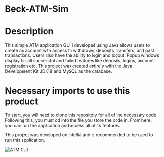 # Beck-ATM-Sim

# Description
This simple ATM application GUI I developed using Java allows users to create an account with access to withdraws, deposits, transfers, and past transactions. Users also have the ability to login and logout. Popup windows display for all successful and failed features like deposits, logins, account registration etc. This project was created entirely with the Java Development Kit JDK18 and MySQL as the database. 

# Necessary imports to use this product
To start, you will need to clone this repository for all of the necessary code. Following this, you must cd into the file you store the code in. From here, you can run the application and access all of its features.

This project was developed on IntelliJ and is recommended to be used to run this application. 


![ATM GUI](https://github.com/Evan-Beck/Beck-ATM-Sim/assets/80939374/c1c44b67-912c-4362-8899-4d6444f5f82e)
